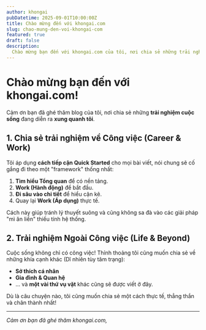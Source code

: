 ```yaml
---
author: khongai
pubDatetime: 2025-09-01T10:00:00Z
title: Chào mừng đến với khongai.com
slug: chao-mung-den-voi-khongai-com
featured: true
draft: false
description: 
  Chào mừng bạn đến với khongai.com của tôi, nơi chia sẻ những trải nghiệm cuộc sống xung quanh tôi.
---
```


# Chào mừng bạn đến với khongai.com!

Cảm ơn bạn đã ghé thăm blog của tôi, nơi chia sẻ những **trải nghiệm cuộc sống** đang diễn ra **xung quanh tôi**.


## 1. Chia sẻ trải nghiệm về Công việc (Career & Work)

Tôi áp dụng **cách tiếp cận Quick Started** cho mọi bài viết, nói chung sẽ cố gắng đi theo một "framework" thống nhất:

1. **Tìm hiểu Tổng quan** để có nền tảng.
2. **Work (Hành động)** để bắt đầu.
3. **Đi sâu vào chi tiết** để hiểu cặn kẽ.
4. Quay lại **Work (Áp dụng)** thực tế.

Cách này giúp tránh lý thuyết suông và cũng không sa đà vào các giải pháp "mì ăn liền" thiếu tính hệ thống.

## 2. Trải nghiệm Ngoài Công việc (Life & Beyond)

Cuộc sống không chỉ có công việc! Thỉnh thoảng tôi cũng muốn chia sẻ về những khía cạnh khác (Dĩ nhiên tùy tâm trạng):

- **Sở thích cá nhân**
- **Gia đình & Quan hệ**
- ... và **một vài thứ vụ vặt** khác cũng sẽ được viết ở đây.

Dù là câu chuyện nào, tôi cũng muốn chia sẻ một cách thực tế, thẳng thắn và chân thành nhất!

---

*Cảm ơn bạn đã ghé thăm khongai.com,*
